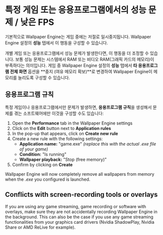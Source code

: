 # 특정 게임 또는 응용프로그램에서의 성능 문제 / 낮은 FPS

기본적으로 Wallpaper Engine는 게임 중에는 저절로 일시중지됩니다. Wallpaper Engine 설정의 **성능** 탭에서 이 행동을 구성할 수 있습니다.

개별 게임 또는 응용프로그램에서 성능 문제가 발생한다면, 이 행동을 더 조정할 수 있습니다. 보통 성능 문제는 시스템에서 RAM 또는 비디오 RAM(그래픽 카드의 메모리)이 부족하다는 의미입니다. 게임 중 Wallpaper Engine 설정의 **성능** 탭에서 **타 응용프로그램 전체 화면** 옵션을 **중지 (여유 메모리 확보)**로 변경하여 Wallpaper Engine이 메모리를 늘리도록 구성할 수 있습니다.

## 응용프로그램 규칙

특정 게임이나 응용프로그램에서만 문제가 발생하면, **응용프로그램 규칙**을 생성해서 문제를 겪는 소프트웨어에만 이것을 구성할 수도 있습니다:

1. Open the **Performance** tab in the Wallpaper Engine settings
2. Click on the **Edit** button next to **Application rules**
3. In the pop-up that appears, click on **Create new rule**
4. Create a new rule with the following settings:
    * **Application name:** "game.exe" *(replace this with the actual .exe file of your game)*
    * **Condition:** "Is running"
    * **Wallpaper playback:** "Stop (free memory)"
5. Confirm by clicking on **Create**

Wallpaper Engine will now completely remove all wallpapers from memory when the *.exe* you configured is launched.

## Conflicts with screen-recording tools or overlays

If you are using any game streaming, game recording or software with overlays, make sure they are not accidentally recording Wallpaper Engine in the background. This can also be the case if you use any game streaming functionalities from your graphics card drivers (Nvidia ShadowPlay, Nvidia Share or AMD ReLive for example).
